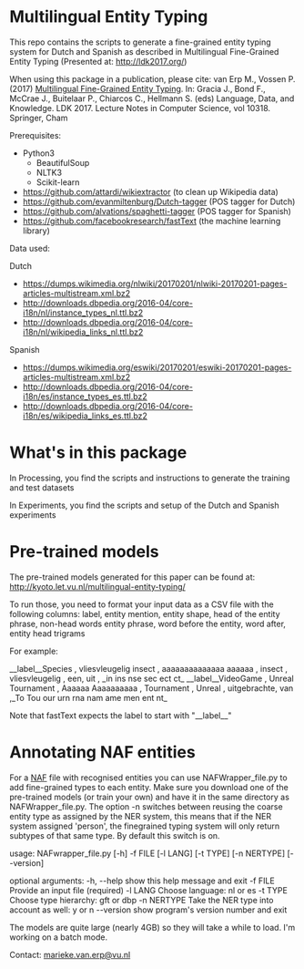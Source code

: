 Multilingual Entity Typing 
====================

This repo contains the scripts to generate a fine-grained entity typing system for Dutch and Spanish as described in Multilingual Fine-Grained Entity Typing (Presented at: http://ldk2017.org/)

When using this package in a publication, please cite:
van Erp M., Vossen P. (2017) [Multilingual Fine-Grained Entity Typing](https://link.springer.com/chapter/10.1007%2F978-3-319-59888-8_23). In: Gracia J., Bond F., McCrae J., Buitelaar P., Chiarcos C., Hellmann S. (eds) Language, Data, and Knowledge. LDK 2017. Lecture Notes in Computer Science, vol 10318. Springer, Cham

Prerequisites:
* Python3
	* BeautifulSoup 
	* NLTK3 
	* Scikit-learn 
* https://github.com/attardi/wikiextractor (to clean up Wikipedia data)
* https://github.com/evanmiltenburg/Dutch-tagger (POS tagger for Dutch)
* https://github.com/alvations/spaghetti-tagger (POS tagger for Spanish) 
* https://github.com/facebookresearch/fastText (the machine learning library) 

Data used:

Dutch 
* https://dumps.wikimedia.org/nlwiki/20170201/nlwiki-20170201-pages-articles-multistream.xml.bz2
* http://downloads.dbpedia.org/2016-04/core-i18n/nl/instance_types_nl.ttl.bz2
* http://downloads.dbpedia.org/2016-04/core-i18n/nl/wikipedia_links_nl.ttl.bz2

Spanish
* https://dumps.wikimedia.org/eswiki/20170201/eswiki-20170201-pages-articles-multistream.xml.bz2
* http://downloads.dbpedia.org/2016-04/core-i18n/es/instance_types_es.ttl.bz2
* http://downloads.dbpedia.org/2016-04/core-i18n/es/wikipedia_links_es.ttl.bz2


What's in this package
==================

In Processing, you find the scripts and instructions to generate the training and test datasets 

In Experiments, you find the scripts and setup of the Dutch and Spanish experiments

Pre-trained models
===============
The pre-trained models generated for this paper can be found at:
http://kyoto.let.vu.nl/multilingual-entity-typing/

To run those, you need to format your input data as a CSV file with the following columns:
label, entity mention, entity shape, head of the entity phrase, non-head words entity phrase, word before the entity, word after, entity head trigrams 

For example:
 
\_\_label\_\_Species , vliesvleugelig insect , aaaaaaaaaaaaaa aaaaaa , insect , vliesvleugelig , een, uit , \_in ins nse sec ect ct\_
\_\_label\_\_VideoGame , Unreal Tournament , Aaaaaa Aaaaaaaaaa , Tournament , Unreal , uitgebrachte, van ,\_To Tou our urn rna nam ame men ent nt\_

Note that fastText expects the label to start with "\_\_label\_\_" 

Annotating NAF entities 
=====================================
For a [NAF](https://github.com/newsreader/NAF) file with recognised entities you can use NAFWrapper_file.py to add fine-grained types to each entity. Make sure you download one of the pre-trained models (or train your own) and have it in the same directory as NAFWrapper_file.py. The option -n switches between reusing the coarse entity type as assigned by the NER system, this means that if the NER system assigned 'person', the finegrained typing system will only return subtypes of that same type. By default this switch is on. 

usage: NAFwrapper_file.py [-h] -f FILE [-l LANG] [-t TYPE] [-n NERTYPE]
                          [--version]

optional arguments:
  -h, --help  show this help message and exit
  -f FILE     Provide an input file (required)
  -l LANG     Choose language: nl or es
  -t TYPE     Choose type hierarchy: gft or dbp
  -n NERTYPE  Take the NER type into account as well: y or n
  --version   show program's version number and exit 


The models are quite large (nearly 4GB) so they will take a while to load. I'm working on a batch mode. 


Contact: marieke.van.erp@vu.nl 
